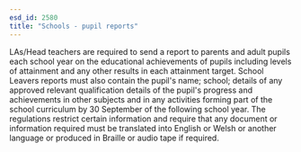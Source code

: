 ```yaml
---
esd_id: 2580
title: "Schools - pupil reports"
---
```


LAs/Head teachers are required to send a report to parents and adult pupils each school year on the educational achievements of pupils including levels of attainment and any other results in each attainment target.  School Leavers reports must also contain the pupil's name; school; details of any approved relevant qualification details of the pupil's progress and achievements in other subjects and in any activities forming part of the school curriculum by 30 September of the following school year.  The regulations restrict certain information and require that any document or information required must be translated into English or Welsh or another language or produced in Braille or audio tape if required.

